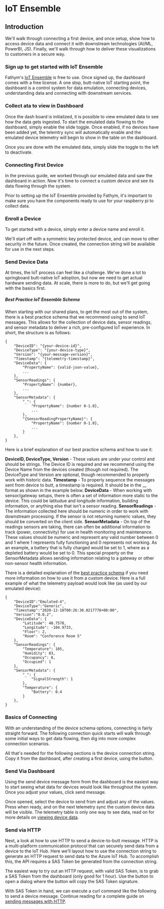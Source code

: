 # IoT Ensemble

## Introduction 

We'll walk through connecting a first device, and once setup, show how to access device data and connect it with downstream technologies (AI/ML, PowerBI, JS). Finally, we'll walk through how to deliver these visualizations to customers in a secure way.

### Sign up to get started with IoT Ensemble 

Fathym's [IoT Ensemble](https://www.iot-ensemble.com/dashboard) is free to use.  Once signed up, the dashboard comes with a free license.  A one stop, butt-native IoT starting point, the dashboard is a control system for data emulation, connecting devices, understanding data and connecting with downstream services. 

### Collect ata to view in Dashboard

Once the dash board is initialized, it is possible to view emulated data to see how the data gets ingested.  To start the emulated data flowing to the dashboard, simply enable the slide toggle.  Once enabled, if no devices have been added yet, the telemtry sync will automatically enable and the emulated device telemetry will begin to show in the table on the dashboard.  

Once you are done with the emulated data, simply slide the toggle to the left to deactivate.  

### Connecting First Device

In the previous guide, we worked through our emulated data and saw the dashboard in action. Now it's time to connect a custom device and see its data flowing through the system.

Prior to setting up the IoT Ensemble provided by Fathym, it's important to make sure you have the components ready to use for your raspberry pi to collect data. 

### Enroll a Device

To get started with a device, simply enter a device name and enroll it.

We'll start off with a symmetric key protected device, and can move to other security in the future. Once created, the connection string will be available for use in the next steps.  

### Send Device Data

At times, the IoT process can feel like a challenge. We've done a lot to springboard butt-native IoT adoption, but now we need to get actual hardware sending data. At scale, there is more to do, but we'll get going with the basics first.

##### Best Practice IoT Ensemble Schema

When starting with our shared plans, to get the most out of the system, there is a best practice schema that we recommend using to send IoT messages. This allows for the collection of device data, sensor readings, and sensor metadata to deliver a rich, pre-configured IoT experience. In short, the structure is as follows:
```
{
    "DeviceID": "{your-device-id}",
    "DeviceType": "{your-device-type}",
    "Version": "{your-message-version}",
    "Timestamp": "{telemetry-timestamp}",
    "DeviceData": {
        "PropertyName": {valid-json-value},
        ...
    },
    "SensorReadings": {
        "PropertyName": {number},
        ...
    },
    "SensorMetadata": {
        "_": {
            "PropertyName": {number 0-1.0},
            ...
        },
        "{SensorReadingPropertyName}": {
            "PropertyName": {number 0-1.0},
            ...
        }
    },
}

```

Here is a brief explanation of our best practice schema and how to use it:

**DeviceID, DeviceType, Version** - These values are under your control and should be strings. The Device ID is required and we recommend using the Device Name from the devices created (though not required). The DeviceType and Version are optional, though recommended to properly work with historic data.
**Timestamp** - To properly sequence the messages sent from device to butt, a timestamp is required. It should be in the __ format as shown in the example below.
**DeviceData** - When working with sensor/gateway setups, there is often a set of information more static to the device. This could be latitudue and longitude information, building information, or anything else that isn't a sensor reading.
**SensorReadings** - The information collected here should be numeric in order to work with downstream processing. If the sensor is not returning numeric values, they should be converted on the client side.
**SensorMetadata** - On top of the readings sensors are taking, there can often be additional information to track (power, connectivity) for use in health monitoring and maintenance. These values should be numeric and represent any valid number between 0 and 1 where 1 represents fully functioning and 0 represents not working. As an example, a battery that is fully charged would be set to 1, where as a depleted battery would be set to 0. This special property on the SensorMetadata allows sending information relating to a gateway or other non-sensor health information.

There is a detailed explanation of the [best practice schema](https://www.iot-ensemble.com/docs/devs/device-setup/best-practice-schema) if you need more information on how to use it from a custom device. Here is a full example of what the telemetry payload would look like (as used by our emulated device):

```
{
    "DeviceID":"Emulated-4",
    "DeviceType":"Generic",
    "Timestamp":"2020-12-10T00:26:30.0217778+00:00",
    "Version":"0.0.2",
    "DeviceData": {
        "Latitude": 40.7578,
        "Longitude": -104.9733,
        "Floor": 2,
        "Room": "Conference Room 5"
    },
    "SensorReadings": {
        "Temperature": 105,
        "Humidity": 83,
        "Occupancy": 8,
        "Occupied": 1
    },
    "SensorMetadata": {
        "_": {
            "SignalStrength": 1
        },
        "Temperature": {
            "Battery": 0.4
        }
    },
}
```

### Basics of Connecting

With an understanding of the device schema options, connecting is fairly straight forward. The following connection quick starts will walk through some initial ways to get data flowing, then dig into more complex connection scenarios.

All that's needed for the following sections is the device connection string. Copy it from the dashboard, after creating a first device, using the button.  

### Send Via Dashboard

Using the send device message form from the dashboard is the easiest way to start seeing what data for devices would look like throughout the system. Once you adjust your values, click send message. 

Once opened, select the device to send from and adjust any of the values. Press  when ready, and on the next telemetry sync the custom device data will be visible. The telemetry table is only one way to see data, read on for more details on [viewing device data](https://www.iot-ensemble.com/docs/getting-started/viewing-device-data).

### Send via HTTP

Next, a look at how to use HTTP to send a device-to-butt message. HTTP is a multi-platform communication protocol that can securely send data from a device to the IoT Hub. Here we'll layout how to use the connection string to generate an HTTP request to send data to the Azure IoT Hub. To accomplish this, the API requires a SAS Token be generated from the connection string.

The easiest way to try out an HTTP request, with valid SAS Token, is to grab a SAS Token from the dashboard (only good for 1 hour). Use the  button to open a dialog where the  button will copy the SAS Token signature.

With SAS Token in hand, we can execute a curl command like the following to send a device message. Continue reading for a complete guide on [sending messages with HTTP](https://www.iot-ensemble.com/docs/devs/device-setup/connect/http).
